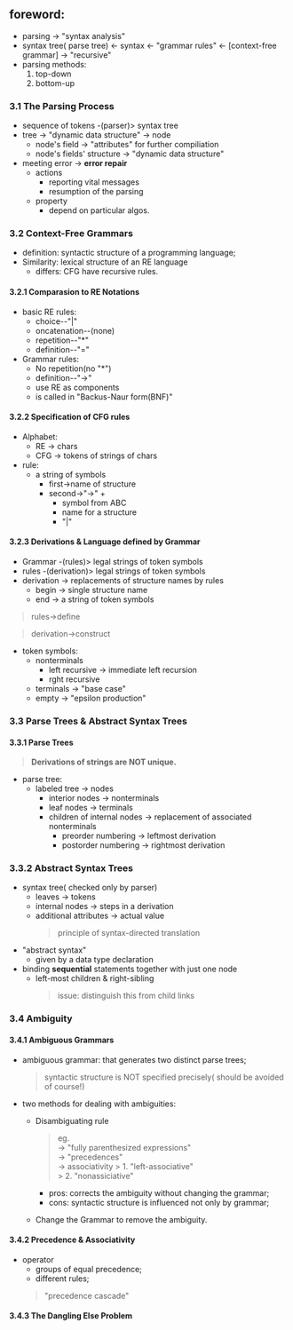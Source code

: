 ## foreword:
- parsing -> "syntax analysis"
- syntax tree( parse tree) <- syntax  <- "grammar rules" <- [context-free grammar] -> "recursive"
- parsing methods:
    1. top-down
    2. bottom-up
### 3.1 The Parsing Process
- sequence of tokens -(parser)> syntax tree
- tree -> "dynamic data structure" -> node
    - node's field -> "attributes" for further compiliation
    - node's fields' structure -> "dynamic data structure"
- meeting error -> **error repair**
    - actions
        - reporting vital messages
        - resumption of the parsing
    - property
        - depend on particular algos.
### 3.2 Context-Free Grammars
- definition: syntactic structure of a programming language;
- Similarity: lexical structure of an RE language
    - differs: CFG have recursive rules.
#### 3.2.1 Comparasion to RE Notations
- basic RE rules:
    - choice--"|"
    - oncatenation--(none)
    - repetition--"*"
    - definition--"="
- Grammar rules:
    - No repetition(no "*")
    - definition--"->"
    - use RE as components
    - is called in "Backus-Naur form(BNF)"
#### 3.2.2 Specification of CFG rules
- Alphabet:
    - RE -> chars
    - CFG -> tokens of strings of chars
- rule:
    - a string of symbols
        - first->name of structure
        - second->"->" +
            - symbol from ABC
            - name for a structure
            - "|"
#### 3.2.3 Derivations & Language defined by Grammar
- Grammar -(rules)> legal strings of token symbols
- rules -(derivation)> legal strings of token symbols
- derivation -> replacements of structure names by rules
    - begin -> single structure name
    - end -> a string of token symbols
>rules->define

>derivation->construct

- token symbols:
    - nonterminals
        - left recursive -> immediate left recursion
        - rght recursive
    - terminals -> "base case"
    - empty -> "epsilon production"
### 3.3 Parse Trees & Abstract Syntax Trees
#### 3.3.1 Parse Trees
> **Derivations of strings are NOT unique.**
- parse tree:
    - labeled tree -> nodes
        - interior nodes -> nonterminals
        - leaf nodes -> terminals
        - children of internal nodes -> replacement of associated nonterminals
            - preorder numbering -> leftmost derivation
            - postorder numbering -> rightmost derivation
### 3.3.2 Abstract Syntax Trees
- syntax tree( checked only by parser)
    - leaves -> tokens
    - internal nodes -> steps in a derivation
    - additional attributes -> actual value
        >principle of syntax-directed translation
- "abstract syntax"
    - given by a data type declaration
- binding **sequential** statements together with just one node
    - left-most children & right-sibling
        >issue: distinguish this from child links
### 3.4 Ambiguity
#### 3.4.1 Ambiguous Grammars
- ambiguous grammar: that generates two distinct parse trees;
    > syntactic structure is NOT specified precisely( should be avoided of course!)
- two methods for dealing with ambiguities:
    - Disambiguating rule
        >eg.    
            -> "fully parenthesized expressions"    
            -> "precedences"   
            -> associativity
                > 1. "left-associative"   
                > 2. "nonassiciative"   
            
        - pros: corrects the ambiguity without changing the grammar;
        - cons: syntactic structure is influenced not only by grammar;
    - Change the Grammar to remove the ambiguity.
#### 3.4.2 Precedence & Associativity
- operator
    - groups of equal precedence;
    - different rules;
    > "precedence cascade"
#### 3.4.3 The Dangling Else Problem
